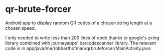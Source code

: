 # qr-brute-forcer
Android app to display random QR codes of a chosen string length at a chosen speed.

I only needed to write less than 200 lines of code thanks to google's zxing library combined with journeyapps' barcodescanner library.
The relevant code is in app/java/me/robberthofman/qrbruteforcer/MainActivity.java

